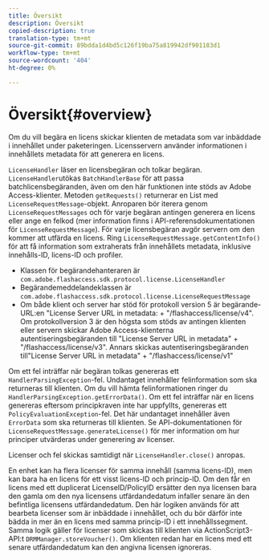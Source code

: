 ```yaml
---
title: Översikt
description: Översikt
copied-description: true
translation-type: tm+mt
source-git-commit: 89bdda1d4bd5c126f19ba75a819942df901183d1
workflow-type: tm+mt
source-wordcount: '404'
ht-degree: 0%

---
```



# Översikt{#overview}

Om du vill begära en licens skickar klienten de metadata som var inbäddade i innehållet under paketeringen. Licensservern använder informationen i innehållets metadata för att generera en licens.

`LicenseHandler` läser en licensbegäran och tolkar begäran. `LicenseHandler`utökas  `BatchHandlerBase` för att passa batchlicensbegäranden, även om den här funktionen inte stöds av Adobe Access-klienter. Metoden `getRequests()` returnerar en List med `LicenseRequestMessage`-objekt. Anroparen bör iterera genom `LicenseRequestMessages` och för varje begäran antingen generera en licens eller ange en felkod (mer information finns i API-referensdokumentationen för `LicenseRequestMessage`). För varje licensbegäran avgör servern om den kommer att utfärda en licens. Ring `LicenseRequestMessage.getContentInfo()` för att få information som extraherats från innehållets metadata, inklusive innehålls-ID, licens-ID och profiler.

* Klassen för begärandehanteraren är `com.adobe.flashaccess.sdk.protocol.license.LicenseHandler`
* Begärandemeddelandeklassen är `com.adobe.flashaccess.sdk.protocol.license.LicenseRequestMessage`
* Om både klient och server har stöd för protokoll version 5 är begärande-URL:en &quot;License Server URL in metadata: + &quot;/flashaccess/license/v4&quot;. Om protokollversion 3 är den högsta som stöds av antingen klienten eller servern skickar Adobe Access-klienterna autentiseringsbegäranden till &quot;License Server URL in metadata&quot; + &quot;/flashaccess/license/v3&quot;. Annars skickas autentiseringsbegäranden till&quot;License Server URL in metadata&quot; + &quot;/flashaccess/license/v1&quot;

Om ett fel inträffar när begäran tolkas genereras ett `HandlerParsingException`-fel. Undantaget innehåller felinformation som ska returneras till klienten. Om du vill hämta felinformationen ringer du `HandlerParsingException.getErrorData()`. Om ett fel inträffar när en licens genereras eftersom principkraven inte har uppfyllts, genereras ett `PolicyEvaluationException`-fel. Det här undantaget innehåller även `ErrorData` som ska returneras till klienten. Se API-dokumentationen för `LicenseRequestMessage.generateLicense()` för mer information om hur principer utvärderas under generering av licenser.

Licenser och fel skickas samtidigt när `LicenseHandler.close()` anropas.

En enhet kan ha flera licenser för samma innehåll (samma licens-ID), men kan bara ha en licens för ett visst licens-ID och princip-ID. Om den får en licens med ett duplicerat LicenseID/PolicyID ersätter den nya licensen bara den gamla om den nya licensens utfärdandedatum infaller senare än den befintliga licensens utfärdandedatum. Den här logiken används för att bearbeta licenser som är inbäddade i innehållet, och du bör därför inte bädda in mer än en licens med samma princip-ID i ett innehållssegment. Samma logik gäller för licenser som skickas till klienten via ActionScript3-API:t `DRMManager.storeVoucher()`. Om klienten redan har en licens med ett senare utfärdandedatum kan den angivna licensen ignoreras.
